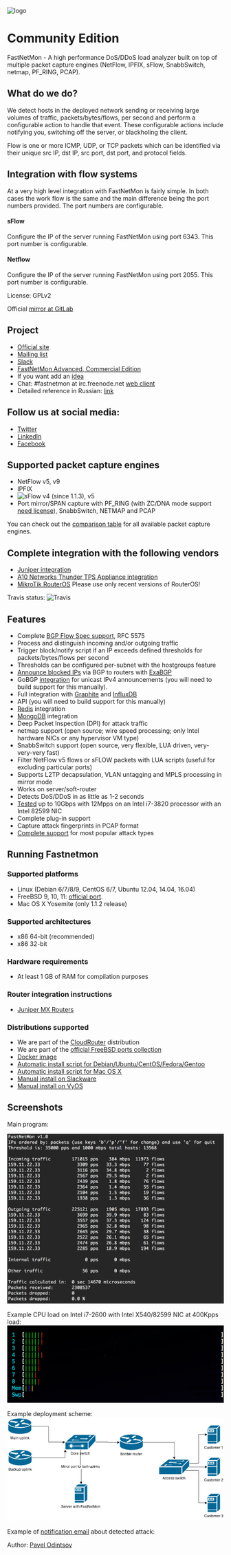 ![logo](https://fastnetmon.com/wp-content/uploads/2018/01/cropped-new_logo_3var-e1515443553507-1-300x146.png)

Community Edition
===========
FastNetMon - A high performance DoS/DDoS load analyzer built on top of multiple packet capture engines (NetFlow, IPFIX, sFlow, SnabbSwitch, netmap, PF_RING, PCAP).

What do we do?
--------------
We detect hosts in the deployed network sending or receiving large volumes of traffic, packets/bytes/flows, per second and
perform a configurable action to handle that event. These configurable actions include notifying you, switching off the server, or blackholing the client.

Flow is one or more ICMP, UDP, or TCP packets which can be identified via their unique src IP, dst IP, src port, dst port, and protocol fields.

Integration with flow systems
-----------------------------
At a very high level integration with FastNetMon is fairly simple. In both cases the work flow is the same and the main difference being the port numbers provided. The port numbers are configurable.

#### sFlow
Configure the IP of the server running FastNetMon using port 6343. This port number is configurable.

#### Netflow
Configure the IP of the server running FastNetMon using port 2055. This port number is configurable.

License: GPLv2

Official [mirror at GitLab](https://gitlab.com/fastnetmon/fastnetmon)

Project 
-------
- [Official site](https://fastnetmon.com)
- [Mailing list](https://groups.google.com/forum/#!forum/fastnetmon)
- [Slack](https://join.slack.com/t/fastnetmon/shared_invite/MjM3NDUwNzY4NjA5LTE1MDQ4MzE5NTAtYmU4MjYyYWNiZQ)
- [FastNetMon Advanced, Commercial Edition](https://fastnetmon.com/fastnetmon-advanced/)
- If you want add an [idea](https://fastnetmon.fider.io/)
- Chat: #fastnetmon at irc.freenode.net [web client](https://webchat.freenode.net/)
- Detailed reference in Russian: [link](https://fastnetmon.com/wp-content/uploads/2017/07/FastNetMon_Reference_Russian.pdf)

Follow us at social media:
-------
- [Twitter](https://twitter.com/fastnetmon)
- [LinkedIn](https://www.linkedin.com/company/fastnetmon/)
- [Facebook](https://www.facebook.com/fastnetmon/)

Supported packet capture engines
--------------------------------
- NetFlow v5, v9
- IPFIX
- ![sFlow](http://sflow.org/images/sflowlogo.gif) v4 (since 1.1.3), v5
- Port mirror/SPAN capture with PF_RING (with ZC/DNA mode support [need license](http://www.ntop.org/products/pf_ring/)), SnabbSwitch, NETMAP and PCAP

You can check out the [comparison table](https://fastnetmon.com/docs/capture_backends/) for all available packet capture engines.

Complete integration with the following vendors 
--------------------------------
- [Juniper integration](src/juniper_plugin)
- [A10 Networks Thunder TPS Appliance integration](src/a10_plugin)
- [MikroTik RouterOS](src/mikrotik_plugin) Please use only recent versions of RouterOS!

Travis status: ![Travis](https://travis-ci.org/pavel-odintsov/fastnetmon.svg?branch=master)

Features
--------
- Complete [BGP Flow Spec support](https://fastnetmon.com/docs/bgp_flow_spec/), RFC 5575
- Process and distinguish incoming and/or outgoing traffic
- Trigger block/notify script if an IP exceeds defined thresholds for packets/bytes/flows per second
- Thresholds can be configured per-subnet with the hostgroups feature
- [Announce blocked IPs](https://fastnetmon.com/docs/exabgp_integration/) via BGP to routers with [ExaBGP](https://github.com/Exa-Networks/exabgp)
- GoBGP [integration](https://fastnetmon.com/docs/gobgp-integration/) for unicast IPv4 announcements (you will need to build support for this manually).
- Full integration with [Graphite](https://fastnetmon.com/docs/graphite_integration/) and [InfluxDB](https://fastnetmon.com/docs/influxdb_integration/)
- API (you will need to build support for this manually)
- [Redis](https://fastnetmon.com/docs/redis/) integration
- [MongoDB](https://fastnetmon.com/docs/mongodb/) integration
- Deep Packet Inspection (DPI) for attack traffic
- netmap support (open source; wire speed processing; only Intel hardware NICs or any hypervisor VM type)
- SnabbSwitch support (open source, very flexible, LUA driven, very-very-very fast)
- Filter NetFlow v5 flows or sFLOW packets with LUA scripts (useful for excluding particular ports)
- Supports L2TP decapsulation, VLAN untagging and MPLS processing in mirror mode 
- Works on server/soft-router
- Detects DoS/DDoS in as little as 1-2 seconds
- [Tested](https://fastnetmon.com/docs/performance_tests/) up to 10Gbps with 12Mpps on an Intel i7-3820 processor with an Intel 82599 NIC
- Complete plug-in support
- Capture attack fingerprints in PCAP format
- [Complete support](https://fastnetmon.com/docs/detected_attack_types/) for most popular attack types

Running Fastnetmon
------------------
### Supported platforms
- Linux (Debian 6/7/8/9, CentOS 6/7, Ubuntu 12.04, 14.04, 16.04)
- FreeBSD 9, 10, 11: [official port](https://www.freshports.org/net-mgmt/fastnetmon/).
- Mac OS X Yosemite (only 1.1.2 release)

### Supported architectures
- x86 64-bit (recommended)
- x86 32-bit

### Hardware requirements
- At least 1 GB of RAM for compilation purposes

### Router integration instructions
- [Juniper MX Routers](https://fastnetmon.com/docs/junos_integration/)

### Distributions supported
- We are part of the [CloudRouter](https://cloudrouter.org/cloudrouter/2015/07/09/fastnetmon.html) distribution
- We are part of the [official FreeBSD ports collection](https://freshports.org/net-mgmt/fastnetmon/)
- [Docker image](https://fastnetmon.com/fastnetmon-community-docker-install/)
- [Automatic install script for Debian/Ubuntu/CentOS/Fedora/Gentoo](https://fastnetmon.com/install/)
- [Automatic install script for Mac OS X](https://fastnetmon.com/fastnetmon-macos/)
- [Manual install on Slackware](https://fastnetmon.com/fastnetmon-community-slackware-install/)
- [Manual install on VyOS](https://fastnetmon.com/fastnetmon-community-install-on-vyos-1-1-5/)

Screenshots
------------

Main program:

![Main screen image](docs/images/fastnetmon_screen.png)

Example CPU load on Intel i7-2600 with Intel X540/82599 NIC at 400Kpps load:
![Cpu consumption](docs/images/fastnetmon_stats.png)

Example deployment scheme:
![Network diagramm](docs/images/network_map.png)

Example of [notification email](https://fastnetmon.com/docs/attack_report_example/) about detected attack:

Author: [Pavel Odintsov](http://uk.linkedin.com/in/podintsov/)
